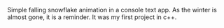 
Simple falling snowflake animation in a console text app. As the winter is almost gone, it is a reminder. It was my first project in c++.

